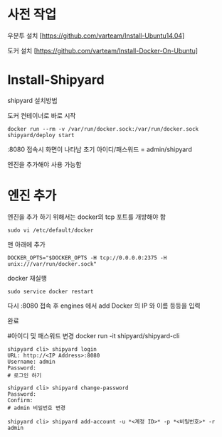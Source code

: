 # 사전 작업
우분투 설치 [https://github.com/varteam/Install-Ubuntu14.04]

도커 설치 [https://github.com/varteam/Install-Docker-On-Ubuntu]

# Install-Shipyard
shipyard 설치방법

도커 컨테이너로 바로 시작

    docker run --rm -v /var/run/docker.sock:/var/run/docker.sock shipyard/deploy start

<IP Address>:8080 접속시 화면이 나타남
초기 아이디/패스워드 = admin/shipyard

엔진을 추가해야 사용 가능함

# 엔진 추가
엔진을 추가 하기 위해서는 docker의 tcp 포트를 개방해야 함

    sudo vi /etc/default/docker

맨 아래에 추가

    DOCKER_OPTS="$DOCKER_OPTS -H tcp://0.0.0.0:2375 -H unix:///var/run/docker.sock"

docker 재실행

    sudo service docker restart

다시 <IP Address>:8080 접속 후 engines 에서 add
Docker 의 IP 와 이름 등등을 입력

완료

#아이디 및 패스워드 변경
docker run -it shipyard/shipyard-cli


    shipyard cli> shipyard login
    URL: http://<IP Address>:8080
    Username: admin
    Password: 
    # 로그인 하기
    
    shipyard cli> shipyard change-password
    Password: 
    Confirm: 
    # admin 비밀번호 변경
    
    shipyard cli> shipyard add-account -u *<계정 ID>* -p *<비밀번호>* -r admin

